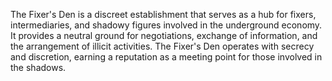 The Fixer's Den is a discreet establishment that serves as a hub for fixers, intermediaries, and shadowy figures involved in the underground economy. It provides a neutral ground for negotiations, exchange of information, and the arrangement of illicit activities. The Fixer's Den operates with secrecy and discretion, earning a reputation as a meeting point for those involved in the shadows.